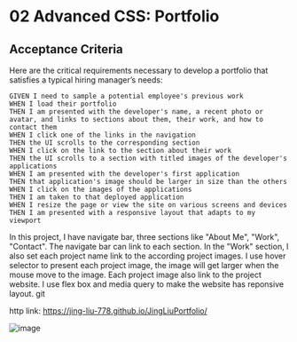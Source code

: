 # 02 Advanced CSS: Portfolio
## Acceptance Criteria

Here are the critical requirements necessary to develop a portfolio that satisfies a typical hiring manager’s needs:

```
GIVEN I need to sample a potential employee's previous work
WHEN I load their portfolio
THEN I am presented with the developer's name, a recent photo or avatar, and links to sections about them, their work, and how to contact them
WHEN I click one of the links in the navigation
THEN the UI scrolls to the corresponding section
WHEN I click on the link to the section about their work
THEN the UI scrolls to a section with titled images of the developer's applications
WHEN I am presented with the developer's first application
THEN that application's image should be larger in size than the others
WHEN I click on the images of the applications
THEN I am taken to that deployed application
WHEN I resize the page or view the site on various screens and devices
THEN I am presented with a responsive layout that adapts to my viewport
```


In this project, I have navigate bar, three sections like "About Me", "Work", "Contact". The navigate bar can link to each section. In the "Work" section, I also set each project name link to the according project images. I use hover selector to present each project image, the image will get larger when the mouse move to the image. Each project image also link to the project website. I use flex box and media query to make the website has reponsive layout. git 

http link: https://jing-liu-778.github.io/JingLiuPortfolio/

![image](https://user-images.githubusercontent.com/33417721/146848169-954e226b-059b-4158-bbe8-db9c330676fa.png)
